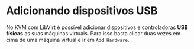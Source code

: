 Adicionando dispositivos USB
======

No KVM com LibVirt é possível adicionar dispositivos e controladoras 
**USB físicas** as suas máquinas virtuais. Para isso basta clicar duas
vezes em cima de uma máquina virtual e ir em `Add Hardware`.

